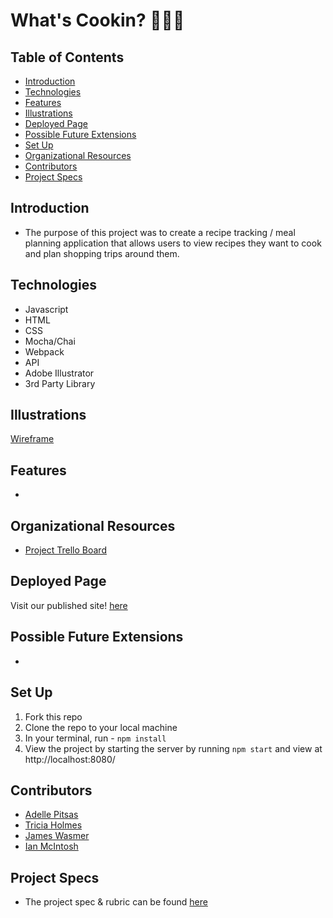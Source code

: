 # What's Cookin?  🧑‍🍳🍲 


## Table of Contents
  - [Introduction](#introduction)
  - [Technologies](#technologies)
  - [Features](#features)
  - [Illustrations](#illustrations)
  - [Deployed Page](#deployed-page)
  - [Possible Future Extensions](#possible-future-extensions)
  - [Set Up](#set-up)
  - [Organizational Resources](#organizational-resources)
  - [Contributors](#contributors)
  - [Project Specs](#project-specs)

## Introduction
  - The purpose of this project was to create a recipe tracking / meal planning application that allows users to view recipes they want to cook and plan shopping trips around them.

## Technologies
  - Javascript
  - HTML
  - CSS
  - Mocha/Chai 
  - Webpack 
  - API
  - Adobe Illustrator
  - 3rd Party Library
  

## Illustrations
[Wireframe](https://trello.com/1/cards/634b901b7d71c200d9636137/attachments/634b906567494102465af7ff/previews/634b906667494102465af80b/download/image.png)


## Features
- 


## Organizational Resources
- [Project Trello Board](https://trello.com/invite/b/yxwzcu4N/ATTIc45ed256e332178bfc2ae4c46e0babb27D482CC7/whatscookin)


## Deployed Page
Visit our published site! [here]()


## Possible Future Extensions
  - 


## Set Up
1. Fork this repo  
2. Clone the repo to your local machine
3. In your terminal, run - `npm install`
4. View the project by starting the server by running `npm start` and view at  http://localhost:8080/
  

## Contributors
  - [Adelle Pitsas](https://github.com/Adelle-Pitsas)
  - [Tricia Holmes](https://github.com/tricia-holmes)
  - [James Wasmer](https://github.com/jwasmer)
  - [Ian McIntosh](https://github.com/grainymac)


## Project Specs
  - The project spec & rubric can be found [here](https://frontend.turing.edu/projects/whats-cookin-part-one.html)
